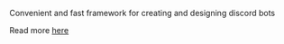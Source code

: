 Convenient and fast framework for creating and designing discord bots

Read more [here](https://lloydlion.github.io/DidiFrame/)